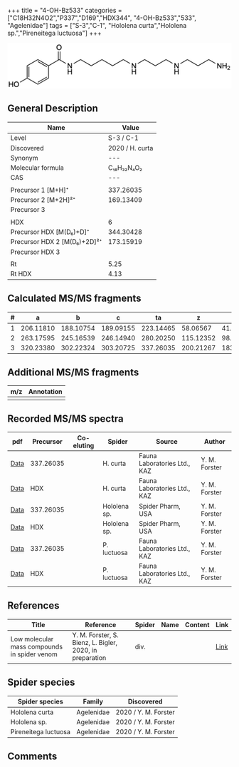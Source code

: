 +++
title = "4-OH-Bz533"
categories = ["C18H32N4O2","P337","D169","HDX344",
"4-OH-Bz533","533",
"Agelenidae"]
tags = ["S-3","C-1",
"Hololena curta","Hololena sp.","Pireneitega luctuosa"]
+++

![](/img/4-OH-Bz533.png)

## General Description

| Name                       | Value              |
|----------------------------|--------------------|
| Level                      | S-3 / C-1          |
| Discovered                 | 2020 / H. curta  |
| Synonym                    | ---                |
| Molecular formula          | C₁₈H₃₂N₄O₂                   |
| CAS                        | ---                |
|                            |                    |
| Precursor 1 [M+H]⁺         | 337.26035                   |
| Precursor 2 [M+2H]²⁺       | 169.13409                   |
| Precursor 3                |                    |
|                            |                    |
| HDX                        | 6                   |
| Precursor HDX   [M(D₆)+D]⁺   | 344.30428                   |
| Precursor HDX 2 [M(D₆)+2D]²⁺ | 173.15919                   |
| Precursor HDX 3            |                    |
|                            |                    |
| Rt                         | 5.25                   |
| Rt HDX                     | 4.13                   |

## Calculated MS/MS fragments

| # | a         | b         | c         | ta        | z         | y         | tz        |
|---|-----------|-----------|-----------|-----------|-----------|-----------|-----------|
| 1 | 206.11810 | 188.10754 | 189.09155 | 223.14465 | 58.06567 | 41.03912 | 75.09222 |
| 2 | 263.17595 | 245.16539 | 246.14940 | 280.20250 | 115.12352 | 98.09697 | 132.15007 |
| 3 | 320.23380 | 302.22324 | 303.20725 | 337.26035 | 200.21267 | 183.18612 | 217.23922 |

## Additional MS/MS fragments

| m/z | Annotation |
|-----|------------|
|     |            |

## Recorded MS/MS spectra

| pdf                                             | Precursor | Co-eluting | Spider      | Source                       | Author        |
|-------------------------------------------------|-----------|------------|-------------|------------------------------|---------------|
| [Data](/pdf/H-curta/337_4-OH-Bz533_Hc.pdf) | 337.26035 |           | H. curta | Fauna Laboratories Ltd., KAZ | Y. M. Forster |
| [Data](/pdf/H-curta/337_4-OH-Bz533_Hc_HDX.pdf) | HDX |           | H. curta | Fauna Laboratories Ltd., KAZ | Y. M. Forster |
| [Data](/pdf/Hololena-sp/337_4-OH-Bz533_Ho-sp.pdf) | 337.26035 |           | Hololena sp. | Spider Pharm, USA | Y. M. Forster |
| [Data](/pdf/Hololena-sp/337_4-OH-Bz533_Ho-sp_HDX.pdf) | HDX |           | Hololena sp. | Spider Pharm, USA | Y. M. Forster |
| [Data](/pdf/P-luctuosa/337_4-OH-Bz533_Pl.pdf) | 337.26035 |           | P. luctuosa | Fauna Laboratories Ltd., KAZ | Y. M. Forster |
| [Data](/pdf/P-luctuosa/337_4-OH-Bz533_Pl_HDX.pdf) | HDX |           | P. luctuosa | Fauna Laboratories Ltd., KAZ | Y. M. Forster |


## References

| Title | Reference | Spider | Name | Content | Link |
|-------|-----------|--------|------|---------|------|
| Low molecular mass compounds in spider venom      | Y. M. Forster, S. Bienz, L. Bigler, 2020, in preparation          | div.       |   |   | [Link](unknown) |

## Spider species

| Spider species     | Family     | Discovered           |
|--------------------|------------|----------------------|
| Hololena curta | Agelenidae | 2020 / Y. M. Forster |
| Hololena sp. | Agelenidae | 2020 / Y. M. Forster |
| Pireneitega luctuosa | Agelenidae | 2020 / Y. M. Forster |


## Comments